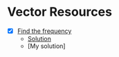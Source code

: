 # Vector Resources

* [X] [Find the frequency](https://practice.geeksforgeeks.org/problems/find-the-frequency/1) 
  * [Solution](https://www.youtube.com/watch?v=G2qGmOyDzCY)
  * [My solution]
